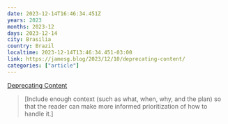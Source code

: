 ```yaml
---
date: 2023-12-14T16:46:34.451Z
years: 2023
months: 2023-12
days: 2023-12-14
city: Brasilia
country: Brazil
localtime: 2023-12-14T13:46:34.451-03:00
link: https://jamesg.blog/2023/12/10/deprecating-content/
categories: ["article"]
---
```

[Deprecating Content](https://jamesg.blog/2023/12/10/deprecating-content/)

> [Include enough context (such as what, when, why, and the plan) so that the reader can make more informed prioritization of how to handle it.]
